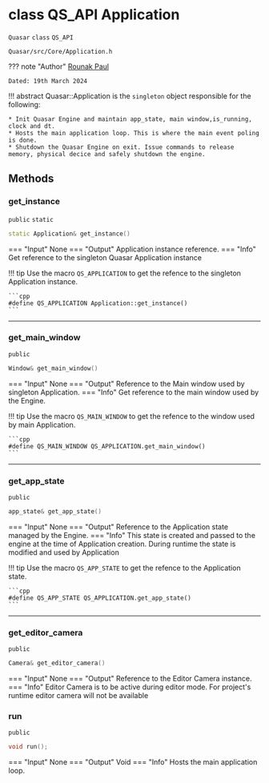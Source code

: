 # class QS_API Application
`Quasar` `class` `QS_API`
```
Quasar/src/Core/Application.h
```
??? note "Author"
    [Rounak Paul](mailto:paulrounak1999@gmail.com)
    
    Dated: 19th March 2024

!!! abstract
    Quasar::Application is the `singleton` object responsible for the following:
    
    * Init Quasar Engine and maintain app_state, main window,is_running, clock and dt. 
    * Hosts the main application loop. This is where the main event poling is done. 
    * Shutdown the Quasar Engine on exit. Issue commands to release memory, physical decice and safely shutdown the engine.

## Methods

### get_instance
`public` `static`

```cpp
static Application& get_instance()
```

=== "Input"
    None
=== "Output"
    Application instance reference. 
=== "Info"
    Get reference to the singleton Quasar Application instance

!!! tip
    Use the macro `QS_APPLICATION` to get the refence to the singleton Application instance.

    ```cpp
    #define QS_APPLICATION Application::get_instance()
    ```

---

### get_main_window
`public`

```cpp
Window& get_main_window()
```

=== "Input"
    None
=== "Output"
    Reference to the Main window used by singleton Application. 
=== "Info"
    Get reference to the main window used by the Engine.

!!! tip
    Use the macro `QS_MAIN_WINDOW` to get the refence to the window used by main Application.

    ```cpp
    #define QS_MAIN_WINDOW QS_APPLICATION.get_main_window()
    ```

---

### get_app_state
`public`

```cpp
app_state& get_app_state()
```

=== "Input"
    None
=== "Output"
    Reference to the Application state managed by the Engine. 
=== "Info"
    This state is created and passed to the engine at the time of Application creation. During runtime the state is modified and used by Application

!!! tip
    Use the macro `QS_APP_STATE` to get the refence to the Application state.

    ```cpp
    #define QS_APP_STATE QS_APPLICATION.get_app_state()
    ```

---

### get_editor_camera
`public`

```cpp
Camera& get_editor_camera()
```

=== "Input"
    None
=== "Output"
    Reference to the Editor Camera instance. 
=== "Info"
    Editor Camera is to be active during editor mode. For project's runtime editor camera will not be available

### run
`public`

```cpp
void run();
```

=== "Input"
    None
=== "Output"
    Void
=== "Info"
    Hosts the main application loop.